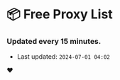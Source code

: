 # :package: Free Proxy List
### Updated every 15 minutes.

- Last updated: `2024-07-01 04:02`

:heart:
